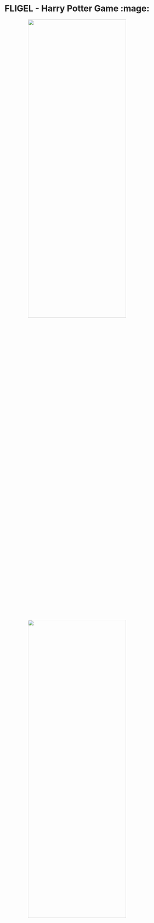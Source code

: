 <h1 align="center">FLIGEL - Harry Potter Game :mage:</h1>

<p align="center">
<img src="https://user-images.githubusercontent.com/53074235/122728877-30c3d580-d296-11eb-989c-4f6468072e02.png" width="80%" height="50%">
</p>

<p align="center">
<img src="https://user-images.githubusercontent.com/53074235/122720908-a8413700-d28d-11eb-99bd-7964054cbaf4.png" width="80%" height="50%">
</p>

<table align="center"><tr><td height="50%"  width="100%">
  
https://user-images.githubusercontent.com/53074235/126900589-1ea5c184-b672-44d8-84b6-eeaf806f592c.mp4
  
</td></tr></table> 

